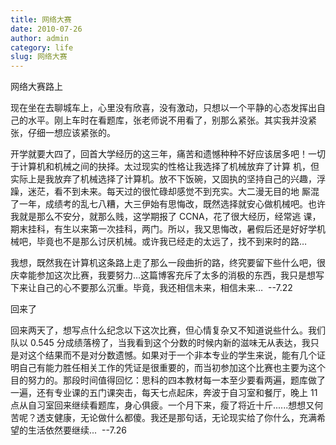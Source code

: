 ```yaml
---
title: 网络大赛
date: 2010-07-26
author: admin
category: life
slug: 网络大赛
---
```


<div id="blog_text">

网络大赛路上

现在坐在去聊城车上，心里没有欣喜，没有激动，只想以一个平静的心态发挥出自己的水平。刚上车时在看题库，张老师说不用看了，别那么紧张。其实我并没紧张，仔细一想应该紧张的。

开学就要大四了，回首大学经历的这三年，痛苦和遗憾种种不好应该居多吧！一切于计算机和机械之间的抉择。太过现实的性格让我选择了机械放弃了计算
机，但实际上是我放弃了机械选择了计算机。放不下饭碗，又固执的坚持自己的兴趣，浮躁，迷茫，看不到未来。每天过的很忙碌却感觉不到充实。大二漫无目的地
厮混了一年，成绩考的乱七八糟，大三伊始有思悔改，既然选择就安心做机械吧。也许我就是那么不安分，就那么贱，这学期报了 CCNA，花了很大经历，经常逃
课，期末挂科，有生以来第一次挂科，两门。所以，我又思悔改，暑假后还是好好学机械吧，毕竟也不是那么讨厌机械。或许我已经走的太远了，找不到来时的路…

我想，既然我在计算机这条路上走了那么一段曲折的路，终究要留下些什么吧，很庆幸能参加这次比赛，我要努力…这篇博客充斥了太多的消极的东西，我只是想写下来让自己的心不要那么沉重。毕竟，我还相信未来，相信未来… 
--7.22

回来了

回来两天了，想写点什么纪念以下这次比赛，但心情复杂又不知道说些什么。我们队以 0.545 分成绩落榜了，当我看到这个分数的时候内新的滋味无从表达，我只是对这个结果而不是对分数遗憾。如果对于一个非本专业的学生来说，能有几个证明自己有能力胜任相关工作的凭证是很重要的，而当初参加这个比赛也主要为这个目的努力的。那段时间值得回忆：思科的四本教材每一本至少要看两遍，题库做了一遍，还有专业课的五门课突击，每天七点起床，奔波于自习室和餐厅，晚上 11 点从自习室回来继续看题库，身心俱疲。一个月下来，瘦了将近十斤......想想又何苦呢？透支健康，无论做什么都傻。我还是那句话，无论现实给了你什么，充满希望的生活依然要继续... 
--7.26

</div>
